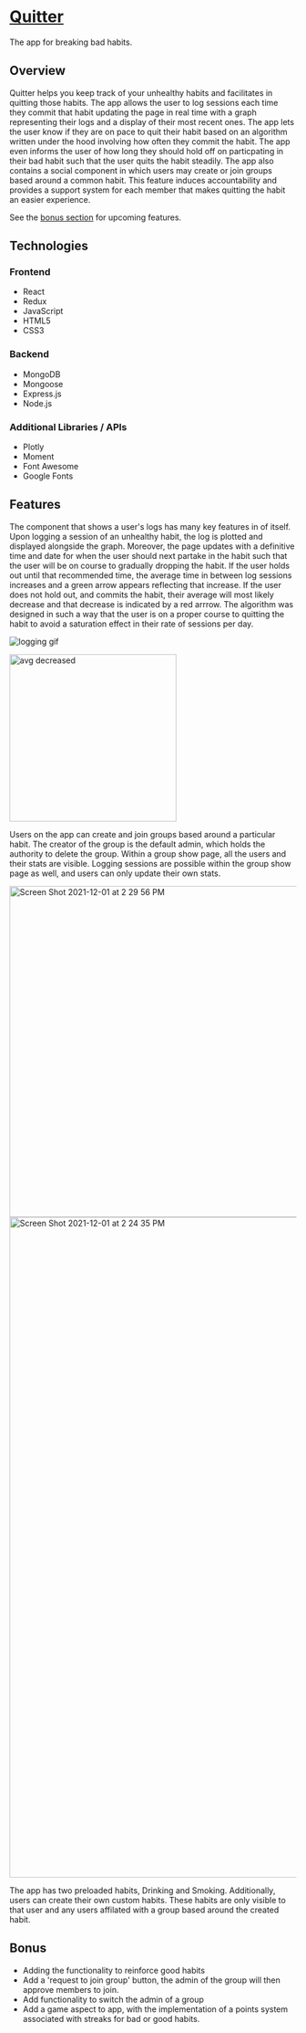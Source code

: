 # [Quitter](https://quittr.herokuapp.com/#/)

The app for breaking bad habits.

## Overview

Quitter helps you keep track of your unhealthy habits and facilitates in quitting those habits.
The app allows the user to log sessions each time they commit that habit updating the page in real time with a graph representing their logs and a display of their most recent ones.
The app lets the user know if they are on pace to quit their habit based on an algorithm written under the hood involving how often they commit the habit. The app even informs the user of how long they should hold off on particpating in their bad habit such that the user quits the habit steadily.
The app also contains a social component in which users may create or join groups based around a common habit. This feature induces accountability and provides a support system for each member that makes quitting the habit an easier experience.

See the [bonus section](#bonus) for upcoming features.

## Technologies

### Frontend
- React
- Redux
- JavaScript
- HTML5
- CSS3

### Backend
- MongoDB
- Mongoose
- Express.js
- Node.js

### Additional Libraries / APIs
- Plotly
- Moment
- Font Awesome
- Google Fonts

## Features

The component that shows a user's logs has many key features in of itself. Upon logging a session of an unhealthy habit, the log is plotted and displayed alongside the graph.
Moreover, the page updates with a definitive time and date for when the user should next partake in the habit such that the user will be on course to gradually dropping the habit. 
If the user holds out until that recommended time, the average time in between log sessions increases and a green arrow appears reflecting that increase. 
If the user does not hold out, and commits the habit, their average will most likely decrease and that decrease is indicated by a red arrrow. 
The algorithm was designed in such a way that the user is on a proper course to quitting the habit to avoid a saturation effect in their rate of sessions per day.

![logging gif](https://user-images.githubusercontent.com/59269773/144298082-56562460-33e0-4390-9ba6-fd0d2d65e2b1.gif)

<img width="293" alt="avg decreased" src="https://user-images.githubusercontent.com/59269773/144298591-2d38cb1a-4992-41d7-9140-f0b50f9003f9.png">

Users on the app can create and join groups based around a particular habit. The creator of the group is the default admin, which holds the authority to delete the group. Within a group show page, all the users and their stats are visible. Logging sessions are possible within the group show page as well, and users can only update their own stats.

<img width="580" alt="Screen Shot 2021-12-01 at 2 29 56 PM" src="https://user-images.githubusercontent.com/8636103/144301007-f3d0c21c-349a-4000-81e9-a63dd7a18253.png">


<img width="1157" alt="Screen Shot 2021-12-01 at 2 24 35 PM" src="https://user-images.githubusercontent.com/8636103/144301043-f2864e80-039a-4068-916c-89b40fca913e.png">

The app has two preloaded habits, Drinking and Smoking. Additionally, users can create their own custom habits. These habits are only visible to that user and any users affilated with a group based around the created habit.

## Bonus

  - Adding the functionality to reinforce good habits
  - Add a 'request to join group' button, the admin of the group will then approve members to join.
  - Add functionality to switch the admin of a group
  - Add a game aspect to app, with the implementation of a points system associated with streaks for bad or good habits. 
